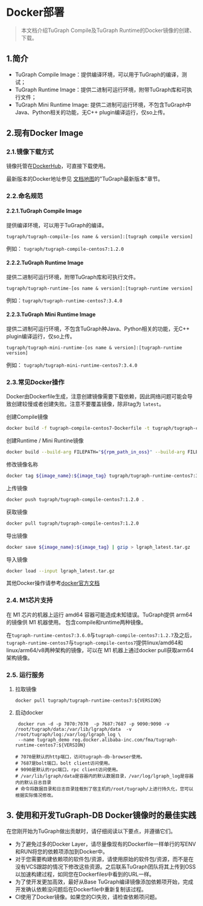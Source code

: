 # Docker部署

>本文档介绍TuGraph Compile及TuGraph Runtime的Docker镜像的创建、下载。

## 1.简介

- TuGraph Compile Image：提供编译环境，可以用于TuGraph的编译，测试；
- TuGraph Runtime Image：提供二进制可运行环境，附带TuGraph库和可执行文件；
- TuGraph Mini Runtime Image: 提供二进制可运行环境，不包含TuGraph中Java、Python相关的功能，无C++ plugin编译运行，仅so上传。

## 2.现有Docker Image

### 2.1.镜像下载方式

镜像托管在[DockerHub]( https://hub.docker.com/u/tugraph )，可直接下载使用。

最新版本的Docker地址参见 [文档地图](../../1.guide.md)的"TuGraph最新版本"章节。

### 2.2.命名规范

#### 2.2.1.TuGraph Compile Image

提供编译环境，可以用于TuGraph的编译。

`tugraph/tugraph-compile-[os name & version]:[tugraph compile version]`

例如： `tugraph/tugraph-compile-centos7:1.2.0`

#### 2.2.2.TuGraph Runtime Image

提供二进制可运行环境，附带TuGraph库和可执行文件。

`tugraph/tugraph-runtime-[os name & version]:[tugraph-runtime version]`

例如：`tugraph/tugraph-runtime-centos7:3.4.0`

#### 2.2.3.TuGraph Mini Runtime Image

提供二进制可运行环境，不包含TuGraph种Java、Python相关的功能，无C++ plugin编译运行，仅so上传。

`tugraph/tugraph-mini-runtime-[os name & version]:[tugraph-runtime version]`

例如： `tugraph/tugraph-mini-runtime-centos7:3.4.0`

### 2.3.常见Docker操作

Docker由Dockerfile生成，注意创建镜像需要下载依赖，因此网络问题可能会导致创建较慢或者创建失败。注意不要覆盖镜像，除非tag为 `latest`。

创建Compile镜像
```bash
docker build -f tugraph-compile-centos7-Dockerfile -t tugraph/tugraph-compile-centos7:1.2.0 .
```

创建Runtime / Mini Runtine镜像
```bash
docker build --build-arg FILEPATH="${rpm_path_in_oss}" --build-arg FILENAME="${rpm_name}" -f tugraph-compile-centos7-Dockerfile -t tugraph/tugraph-runtime-centos7:1.2.0 .
```

修改镜像名称
```bash
docker tag ${image_name}:${image_tag} tugraph/tugraph-runtime-centos7:3.3.0
```

上传镜像
```bash
docker push tugraph/tugraph-compile-centos7:1.2.0 .
```

获取镜像
```bash
docker pull tugraph/tugraph-compile-centos7:1.2.0
```

导出镜像
```bash
docker save ${image_name}:${image_tag} | gzip > lgraph_latest.tar.gz
```

导入镜像
```bash
docker load --input lgraph_latest.tar.gz
```

其他Docker操作请参考[docker官方文档](https://docs.docker.com/engine/reference/commandline/cli )


### 2.4. M1芯片支持

在 M1 芯片的机器上运行 amd64 容器可能造成未知错误。TuGraph提供 arm64 的镜像供 M1 机器使用。
包含compile和runtime两种镜像。

在`tugraph-runtime-centos7:3.6.0`与`tugraph-compile-centos7:1.2.7`及之后，`tugraph-runtime-centos7`与`tugraph-compile-centos7`提供linux/amd64和linux/arm64/v8两种架构的镜像，可以在 M1 机器上通过docker pull获取arm64架构镜像。

### 2.5. 运行服务

1. 拉取镜像
   ```shell
   docker pull tugraph/tugraph-runtime-centos7:${VERSION}
   ```

2. 启动docker

   ```shell
    docker run -d -p 7070:7070  -p 7687:7687 -p 9090:9090 -v /root/tugraph/data:/var/lib/lgraph/data  -v /root/tugraph/log:/var/log/lgraph_log \
    --name tugraph_demo reg.docker.alibaba-inc.com/fma/tugraph-runtime-centos7:${VERSION}
   
   # 7070是默认的http端口，访问tugraph-db-browser使用。   
   # 7687是bolt端口，bolt client访问使用。
   # 9090是默认的rpc端口，rpc client访问使用。
   # /var/lib/lgraph/data是容器内的默认数据目录，/var/log/lgraph_log是容器内的默认日志目录
   # 命令将数据目录和日志目录挂载到了宿主机的/root/tugraph/上进行持久化，您可以根据实际情况修改。
   ```

## 3. 使用和开发TuGraph-DB Docker镜像时的最佳实践

在您刚开始为TuGraph做出贡献时，请仔细阅读以下要点，并遵循它们。

- 为了避免过多的Docker Layer，请尽量像现有的Dockerfile一样单行的写ENV和RUN将您的依赖项添加到Docker中。
- 对于您需要构建依赖项的软件包/资源，请使用原始的软件包/资源，而不是在没有VCS跟踪的情况下修改这些资源。之后联系TuGraph团队将其上传到OSS以加速构建过程，如同您在Dockerfiles中看到的URL一样。
- 为了使开发更加高效，最好从Base TuGraph编译镜像添加依赖项开始，完成开发确认依赖没问题后在Dockerfile中重新复制该过程。
- CI使用了Docker镜像。如果您的CI失败，请检查依赖项问题。